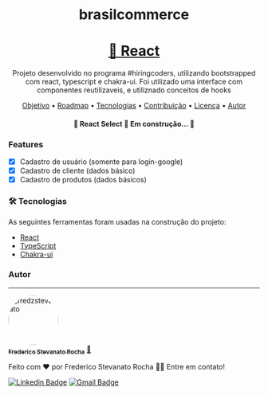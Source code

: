 <h1 align="center">brasilcommerce</h1>

<h1 align="center">
    <a href="https://pt-br.reactjs.org/">🔗 React</a>
</h1>
<p align="center">Projeto desenvolvido no programa #hiringcoders, utilizando bootstrapped com react, typescript e chakra-ui. Foi utilizado uma interface com componentes reutilizaveis, e utiliznado conceitos de hooks</p>

<p align="center">
 <a href="#objetivo">Objetivo</a> •
 <a href="#roadmap">Roadmap</a> • 
 <a href="#tecnologias">Tecnologias</a> • 
 <a href="#contribuicao">Contribuição</a> • 
 <a href="#licenc-a">Licença</a> • 
 <a href="#autor">Autor</a>
</p>

<h4 align="center"> 
	🚧  React Select 🚀 Em construção...  🚧
</h4>

### Features

- [x] Cadastro de usuário (somente para login-google)
- [x] Cadastro de cliente (dados básico)
- [x] Cadastro de produtos (dados básicos)

### 🛠 Tecnologias

As seguintes ferramentas foram usadas na construção do projeto:

- [React](https://pt-br.reactjs.org/)
- [TypeScript](https://www.typescriptlang.org/)
- [Chakra-ui](https://chakra-ui.com/)

### Autor
---

<a href="https://www.hiringcoders.com.br/">
 <img style="border-radius: 50%;" src="https://avatars.githubusercontent.com/u/29235782?v=4" 
 width="100px;" alt="fredzstevanato"/>
 <br />
 <sub><b>Frederico Stevanato Rocha</b></sub></a> <a href="https://blog.rocketseat.com.br/author/thiago//" title="hiringcoders">🚀</a>


Feito com ❤️ por Frederico Stevanato Rocha 👋🏽 Entre em contato!

[![Linkedin Badge](https://img.shields.io/badge/-Thiago-blue?style=flat-square&logo=Linkedin&logoColor=white&link=https://www.linkedin.com/in/tgmarinho/)](https://www.linkedin.com/in/fredzstevanato/) 
[![Gmail Badge](https://img.shields.io/badge/-tgmarinho@gmail.com-c14438?style=flat-square&logo=Gmail&logoColor=white&link=mailto:tgmarinho@gmail.com)](mailto:fredzstevanato@gmail.com)